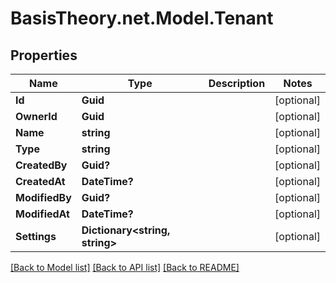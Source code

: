 
# BasisTheory.net.Model.Tenant

## Properties

Name | Type | Description | Notes
------------ | ------------- | ------------- | -------------
**Id** | **Guid** |  | [optional] 
**OwnerId** | **Guid** |  | [optional] 
**Name** | **string** |  | [optional] 
**Type** | **string** |  | [optional] 
**CreatedBy** | **Guid?** |  | [optional] 
**CreatedAt** | **DateTime?** |  | [optional] 
**ModifiedBy** | **Guid?** |  | [optional] 
**ModifiedAt** | **DateTime?** |  | [optional] 
**Settings** | **Dictionary&lt;string, string&gt;** |  | [optional] 

[[Back to Model list]](../README.md#documentation-for-models)
[[Back to API list]](../README.md#documentation-for-api-endpoints)
[[Back to README]](../README.md)

